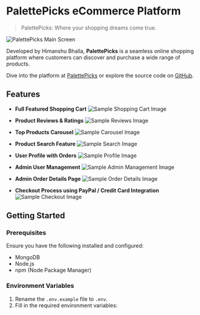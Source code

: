 # PalettePicks eCommerce Platform

> PalettePicks: Where your shopping dreams come true.

![PalettePicks Main Screen](./frontend/public/images/palettepicks_main_screen.png)

Developed by Himanshu Bhalla, **PalettePicks** is a seamless online shopping platform where customers can discover and purchase a wide range of products.

Dive into the platform at [PalettePicks](https://palettepicks.dev) or explore the source code on [GitHub](https://github.com/Himanshu-Bhalla-2002).

## Features

- **Full Featured Shopping Cart**
  ![Sample Shopping Cart Image](./frontend/public/images/sample_image1.png)
  
- **Product Reviews & Ratings**
  ![Sample Reviews Image](./frontend/public/images/sample_image2.png)

- **Top Products Carousel**
  ![Sample Carousel Image](./frontend/public/images/sample_image3.png)

- **Product Search Feature**
  ![Sample Search Image](./frontend/public/images/sample_image4.png)
  
- **User Profile with Orders**
  ![Sample Profile Image](./frontend/public/images/sample_image5.png)

- **Admin User Management**
  ![Sample Admin Management Image](./frontend/public/images/sample_image6.png)
  
- **Admin Order Details Page**
  ![Sample Order Details Image](./frontend/public/images/sample_image7.png)

- **Checkout Process using PayPal / Credit Card Integration**
  ![Sample Checkout Image](./frontend/public/images/sample_image8.png)

## Getting Started

### Prerequisites

Ensure you have the following installed and configured:

- MongoDB
- Node.js
- npm (Node Package Manager)

### Environment Variables

1. Rename the `.env.example` file to `.env`.
2. Fill in the required environment variables:

